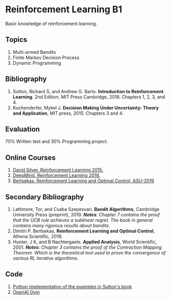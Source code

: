 # Reinforcement Learning B1
Basic knowledge of reinforcement learning.

## Topics
1.	Multi-armed Bandits 
2.	Finite Markov Decision Process
3.	Dynamic Programming

## Bibliography
1. Sutton, Richard S, and Andrew G. Barto. **Introduction to Reinforcement Learning**. 2nd Edition, MIT Press Cambridge, 2018.  Chapters 1, 2, 3, and 4.
2. Kochenderfer, Mykel J. **Decision Making Under Uncertainty: Theory and Application**, MIT press, 2015. Chapters 3 and 4.

## Evaluation
70% Written test and 30% Programming project.

## Online Courses
1. [David Silver. Reinforcement Learning 2015.](http://www0.cs.ucl.ac.uk/staff/d.silver/web/Teaching.html)
2. [DeepMind. Reinforcement Learning 2018.](https://www.youtube.com/playlist?list=PLqYmG7hTraZDNJre23vqCGIVpfZ_K2RZs)
3. [Bertsekas. Reinforcement Learning and Optimal Control, ASU-2019](http://web.mit.edu/dimitrib/www/RLbook.html)

## Secondary Bibliography
1. Lattimore, Tor, and Csaba Szepesvari. **Bandit Algorithms**, Cambridge University Press (preprint), 2019. 
   **_Notes_**: _Chapter 7 contains the proof that the UCB rule achieves a sublinear regret. The book in general contains many rigorous results about bandits._ 
2. Dimitri P. Bertsekas, **Reinforcement Learning and Optimal Control**, Athena Scientific, 2019.
3. Hunter, J K, and B Nachtergaele. **Applied Analysis**, World Scientific, 2001. 
   **_Notes_**: _Chapter 3 contains the proof of the Contraction Mapping Theorem. Which is the theoretical tool used to prove the convergence of various RL iterative algorithms_. 

## Code
1. [Python implementation of the examples in Sutton's book](https://github.com/ShangtongZhang/reinforcement-learning-an-introduction)
2. [OpenAI Gym](https://gym.openai.com)


